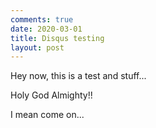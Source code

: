 ```yaml
---
comments: true
date: 2020-03-01
title: Disqus testing
layout: post
---
```


Hey now, this is a test and stuff...

Holy God Almighty!!

I mean come on...
